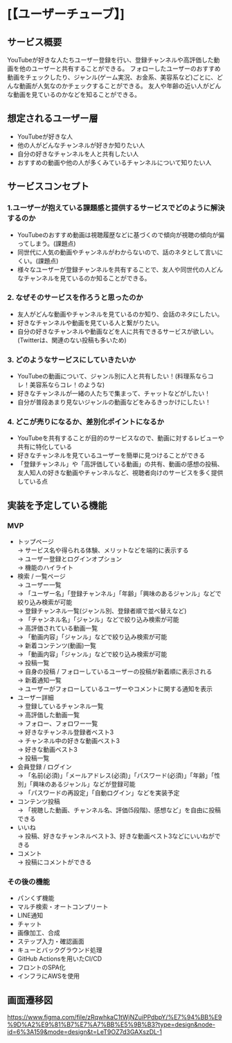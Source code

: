 # [【ユーザーチューブ】]

## サービス概要
YouTubeが好きな人たちユーザー登録を行い、登録チャンネルや高評価した動画を他のユーザーと共有することができる。
フォローしたユーザーのおすすめ動画をチェックしたり、ジャンル(ゲーム実況、お金系、美容系など)ごとに、どんな動画が人気なのかチェックすることができる。
友人や年齢の近い人がどんな動画を見ているのかなどを知ることができる。

## 想定されるユーザー層
* YouTubeが好きな人
* 他の人がどんなチャンネルが好きか知りたい人
* 自分の好きなチャンネルを人と共有したい人
* おすすめの動画や他の人が多くみているチャンネルについて知りたい人

## サービスコンセプト
### 1.ユーザーが抱えている課題感と提供するサービスでどのように解決するのか
* YouTubeのおすすめ動画は視聴履歴などに基づくので傾向が視聴の傾向が偏ってしまう。(課題点)
* 同世代に人気の動画やチャンネルがわからないので、話のネタとして言いにくい。(課題点)
* 様々なユーザーが登録チャンネルを共有することで、友人や同世代の人どんなチャンネルを見ているのか知ることができる。
### 2. なぜそのサービスを作ろうと思ったのか
* 友人がどんな動画やチャンネルを見ているのか知り、会話のネタにしたい。
* 好きなチャンネルや動画を見ている人と繋がりたい。
* 自分の好きなチャンネルや動画などを人に共有できるサービスが欲しい。(Twitterは、関連のない投稿も多いため)
### 3. どのようなサービスにしていきたいか
* YouTubeの動画について、ジャンル別に人と共有したい！(料理系ならコレ！美容系ならコレ！のような)
* 好きなチャンネルが一緒の人たちで集まって、チャットなどがしたい！
* 自分が普段あまり見ないジャンルの動画などをみるきっかけにしたい！
### 4. どこが売りになるか、差別化ポイントになるか
* YouTubeを共有することが目的のサービスなので、動画に対するレビューや共有に特化している
* 好きなチャンネルを見ているユーザーを簡単に見つけることができる
* 「登録チャンネル」や「高評価している動画」の共有、動画の感想の投稿、友人知人の好きな動画やチャンネルなど、視聴者向けのサービスを多く提供している点

## 実装を予定している機能
### MVP
* トップページ  
→ サービス名や得られる体験、メリットなどを端的に表示する  
→ ユーザー登録とログインオプション  
→ 機能のハイライト  
* 検索 / 一覧ページ  
→ ユーザー一覧  
 → 「ユーザー名」「登録チャンネル」「年齢」「興味のあるジャンル」などで絞り込み検索が可能  
→ 登録チャンネル一覧(ジャンル別、登録者順で並べ替えなど)  
 → 「チャンネル名」「ジャンル」などで絞り込み検索が可能  
→ 高評価されている動画一覧  
 → 「動画内容」「ジャンル」などで絞り込み検索が可能  
→ 新着コンテンツ(動画)一覧  
 → 「動画内容」「ジャンル」などで絞り込み検索が可能  
→ 投稿一覧  
 → 自身の投稿 / フォローしているユーザーの投稿が新着順に表示される  
→ 新着通知一覧  
 → ユーザーがフォローしているユーザーやコメントに関する通知を表示  
* ユーザー詳細  
→ 登録しているチャンネル一覧  
→ 高評価した動画一覧  
→ フォロー、フォロワー一覧  
→ 好きなチャンネル登録者ベスト3  
 → チャンネル中の好きな動画ベスト3  
→ 好きな動画ベスト3  
→ 投稿一覧  
* 会員登録 / ログイン  
→ 「名前(必須)」「メールアドレス(必須)」「パスワード(必須)」「年齢」「性別」「興味のあるジャンル」などが登録可能  
→ 「パスワードの再設定」「自動ログイン」などを実装予定  
* コンテンツ投稿  
→ 「視聴した動画、チャンネル名、評価(5段階)、感想など」を自由に投稿できる  
* いいね  
→ 投稿、好きなチャンネルベスト3、好きな動画ベスト3などにいいねができる  
* コメント  
→ 投稿にコメントができる  

### その後の機能
* パンくず機能
* マルチ検索・オートコンプリート  
* LINE通知  
* チャット  
* 画像加工、合成  
* ステップ入力・確認画面  
* キューとバックグラウンド処理
* GitHub Actionsを用いたCI/CD
* フロントのSPA化
* インフラにAWSを使用

## 画面遷移図
https://www.figma.com/file/zRqwhkaC1tWjNZuiPPdbpY/%E7%94%BB%E9%9D%A2%E9%81%B7%E7%A7%BB%E5%9B%B3?type=design&node-id=6%3A159&mode=design&t=LeT9OZ7d3GAXszDL-1
